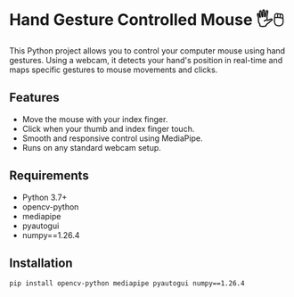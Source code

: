 # Hand Gesture Controlled Mouse 🖐️🖱️

This Python project allows you to control your computer mouse using hand gestures. Using a webcam, it detects your hand's position in real-time and maps specific gestures to mouse movements and clicks.

## Features
- Move the mouse with your index finger.
- Click when your thumb and index finger touch.
- Smooth and responsive control using MediaPipe.
- Runs on any standard webcam setup.

## Requirements
- Python 3.7+
- opencv-python
- mediapipe
- pyautogui
- numpy==1.26.4

## Installation
```bash
pip install opencv-python mediapipe pyautogui numpy==1.26.4

